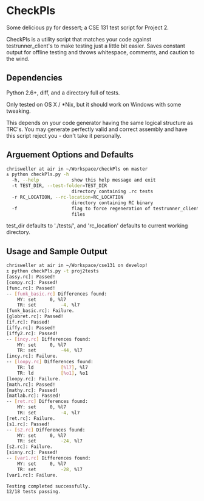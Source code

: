 # CheckPls
Some delicious py for dessert; a CSE 131 test script for Project 2.

CheckPls is a utility script that matches your code against testrunner_client's
to make testing just a little bit easier. Saves constant output for offline testing 
and throws whitespace, comments, and caution to the wind.

## Dependencies
Python 2.6+, diff, and a directory full of tests.

Only tested on OS X / *Nix, but it should work on Windows with some tweaking.

This depends on your code generator having the same logical structure as TRC's. You may 
generate perfectly valid and correct assembly and have this script reject you - don't take it personally. 

## Arguement Options and Defaults
``` sh
chrisweller at air in ~/Workspace/checkPls on master
± python checkPls.py -h
  -h, --help            show this help message and exit
  -t TEST_DIR, --test-folder=TEST_DIR
                        directory containing .rc tests
  -r RC_LOCATION, --rc-location=RC_LOCATION
                        directory containing RC binary
  -f                    flag to force regeneration of testrunner_client .s
                        files
```

test_dir defaults to './tests/', and 'rc_location' defaults to current working directory.

## Usage and Sample Output
``` sh
chrisweller at air in ~/Workspace/cse131 on develop!
± python checkPls.py -t proj2tests
[assy.rc]: Passed!
[compy.rc]: Passed!
[func.rc]: Passed!
-- [funk_basic.rc] Differences found:
	MY: set		0, %l7
	TR: set     	-4, %l7
[funk_basic.rc]: Failure.
[globret.rc]: Passed!
[if.rc]: Passed!
[iffy.rc]: Passed!
[iffy2.rc]: Passed!
-- [incy.rc] Differences found:
	MY: set		0, %l7
	TR: set     	-44, %l7
[incy.rc]: Failure.
-- [loopy.rc] Differences found:
	TR: ld      	[%l7], %l7
	TR: ld      	[%o1], %o1
[loopy.rc]: Failure.
[math.rc]: Passed!
[mathy.rc]: Passed!
[matlab.rc]: Passed!
-- [ret.rc] Differences found:
	MY: set		0, %l7
	TR: set     	-4, %l7
[ret.rc]: Failure.
[s1.rc]: Passed!
-- [s2.rc] Differences found:
	MY: set		0, %l7
	TR: set     	-24, %l7
[s2.rc]: Failure.
[sinny.rc]: Passed!
-- [var1.rc] Differences found:
	MY: set		0, %l7
	TR: set     	-28, %l7
[var1.rc]: Failure.

Testing completed successfully.
12/18 tests passing.
```
